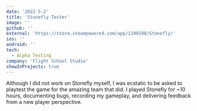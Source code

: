```yaml
---
date: '2022-5-2'
title: 'Stonefly Tester'
image: ''
github: ''
external: 'https://store.steampowered.com/app/1198590/Stonefly/'
ios: ''
android: ''
tech:
  - Alpha Testing
company: 'Flight School Studio'
showInProjects: true
---
```


Although I did not work on Stonefly myself, I was ecstatic to be asked to playtest the game for the amazing team that did. I played Stonefly for ~10 hours, documenting bugs, recording my gameplay, and delivering feedback from a new player perspective.

